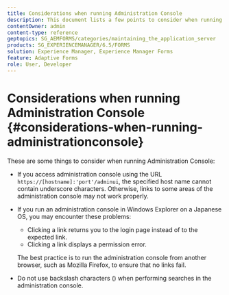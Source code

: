```yaml
---
title: Considerations when running Administration Console
description: This document lists a few points to consider when running Administration Console.
contentOwner: admin
content-type: reference
geptopics: SG_AEMFORMS/categories/maintaining_the_application_server
products: SG_EXPERIENCEMANAGER/6.5/FORMS
solution: Experience Manager, Experience Manager Forms
feature: Adaptive Forms
role: User, Developer
---
```

# Considerations when running Administration Console {#considerations-when-running-administrationconsole}

These are some things to consider when running Administration Console:

* If you access administration console using the URL `https://[hostname]:'port'/adminui`, the specified host name cannot contain underscore characters. Otherwise, links to some areas of the administration console may not work properly.
* If you run an administration console in Windows Explorer on a Japanese OS, you may encounter these problems:

    * Clicking a link returns you to the login page instead of to the expected link.
    * Clicking a link displays a permission error.

  The best practice is to run the administration console from another browser, such as Mozilla Firefox, to ensure that no links fail.

* Do not use backslash characters () when performing searches in the administration console.
